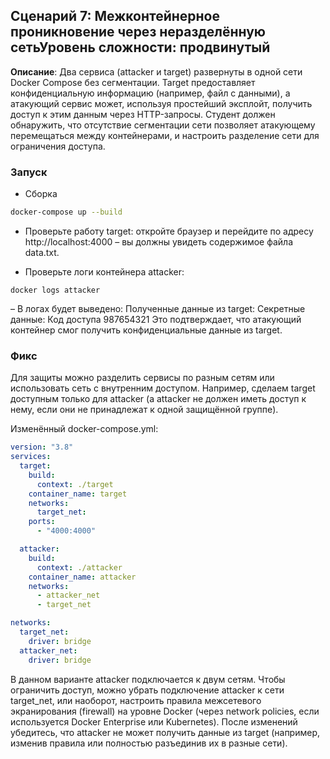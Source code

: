 ## Сценарий 7: Межконтейнерное проникновение через неразделённую сеть**Уровень сложности:** продвинутый  
**Описание**:
Два сервиса (attacker и target) развернуты в одной сети Docker Compose без сегментации. Target предоставляет конфиденциальную информацию (например, файл с данными), а атакующий сервис может, используя простейший эксплойт, получить доступ к этим данным через HTTP-запросы. Студент должен обнаружить, что отсутствие сегментации сети позволяет атакующему перемещаться между контейнерами, и настроить разделение сети для ограничения доступа.

### Запуск
- Сборка
```sh
docker-compose up --build
```
- Проверьте работу target: откройте браузер и перейдите по адресу http://localhost:4000 – вы должны увидеть содержимое файла data.txt.

- Проверьте логи контейнера attacker:
```
docker logs attacker
```
– В логах будет выведено:
Полученные данные из target: Секретные данные: Код доступа 987654321 Это подтверждает, что атакующий контейнер смог получить конфиденциальные данные из target.

### Фикс
Для защиты можно разделить сервисы по разным сетям или использовать сеть с внутренним доступом. Например, сделаем target доступным только для attacker (а attacker не должен иметь доступ к нему, если они не принадлежат к одной защищённой группе).

Изменённый docker-compose.yml:
```yml
version: "3.8"
services:
  target:
    build:
      context: ./target
    container_name: target
    networks:
      target_net:
    ports:
      - "4000:4000"

  attacker:
    build:
      context: ./attacker
    container_name: attacker
    networks:
      - attacker_net
      - target_net

networks:
  target_net:
    driver: bridge
  attacker_net:
    driver: bridge
```
В данном варианте attacker подключается к двум сетям. Чтобы ограничить доступ, можно убрать подключение attacker к сети target_net, или наоборот, настроить правила межсетевого экранирования (firewall) на уровне Docker (через network policies, если используется Docker Enterprise или Kubernetes).
После изменений убедитесь, что attacker не может получить данные из target (например, изменив правила или полностью разъединив их в разные сети).
